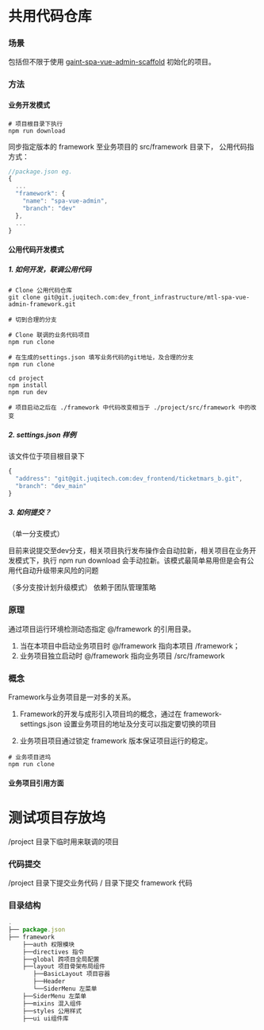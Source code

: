 共用代码仓库
=======

### 场景

包括但不限于使用 [gaint-spa-vue-admin-scaffold](http://git.juqitech.com/dev_front_infrastructure/mtl-spa-vue-admin-scaffold) 初始化的项目。

### 方法

#### 业务开发模式
```shell
# 项目根目录下执行
npm run download
```
同步指定版本的 framework 至业务项目的 src/framework 目录下，
公用代码指方式：
```javascript
//package.json eg.
{
  ...
  "framework": {
    "name": "spa-vue-admin",
    "branch": "dev"
  },
  ...
}
```

#### 公用代码开发模式

##### 1. 如何开发，联调公用代码
```shell
# Clone 公用代码仓库
git clone git@git.juqitech.com:dev_front_infrastructure/mtl-spa-vue-admin-framework.git

# 切到合理的分支

# Clone 联调的业务代码项目
npm run clone

# 在生成的settings.json 填写业务代码的git地址，及合理的分支
npm run clone 

cd project
npm install
npm run dev 

# 项目启动之后在 ./framework 中代码改变相当于 ./project/src/framework 中的改变
```

##### 2. settings.json 样例
该文件位于项目根目录下
```javascript
{
  "address": "git@git.juqitech.com:dev_frontend/ticketmars_b.git",
  "branch": "dev_main"
}
```

##### 3. 如何提交？
（单一分支模式）

目前来说提交至dev分支，相关项目执行发布操作会自动拉新，相关项目在业务开发模式下，执行 npm run download 会手动拉新。该模式最简单易用但是会有公用代自动升级带来风险的问题

 （多分支按计划升级模式）
依赖于团队管理策略

### 原理

通过项目运行环境检测动态指定 @/framework 的引用目录。
1. 当在本项目中启动业务项目时 @/framework 指向本项目 /framework；
2. 业务项目独立启动时 @/framework 指向业务项目 /src/framework

### 概念

Framework与业务项目是一对多的关系。

1. Framework的开发与成形引入项目坞的概念，通过在 framework-settings.json 设置业务项目的地址及分支可以指定要切换的项目

2. 业务项目项目通过锁定 framework 版本保证项目运行的稳定。

```shell
# 业务项目进坞
npm run clone
```

#### 业务项目引用方面

测试项目存放坞
===

/project 目录下临时用来联调的项目

### 代码提交

/project 目录下提交业务代码
/ 目录下提交 framework 代码

### 目录结构
```javascript
.
├── package.json
├── framework
    ├──auth 权限模块
    ├──directives 指令
    ├──global 跨项目全局配置
    ├──layout 项目骨架布局组件
       ├──BasicLayout 项目容器
       ├──Header 
       └──SiderMenu 左菜单 
    ├──SiderMenu 左菜单 
    ├──mixins 混入组件     
    ├──styles 公用样式
    ├──ui ui组件库
```

